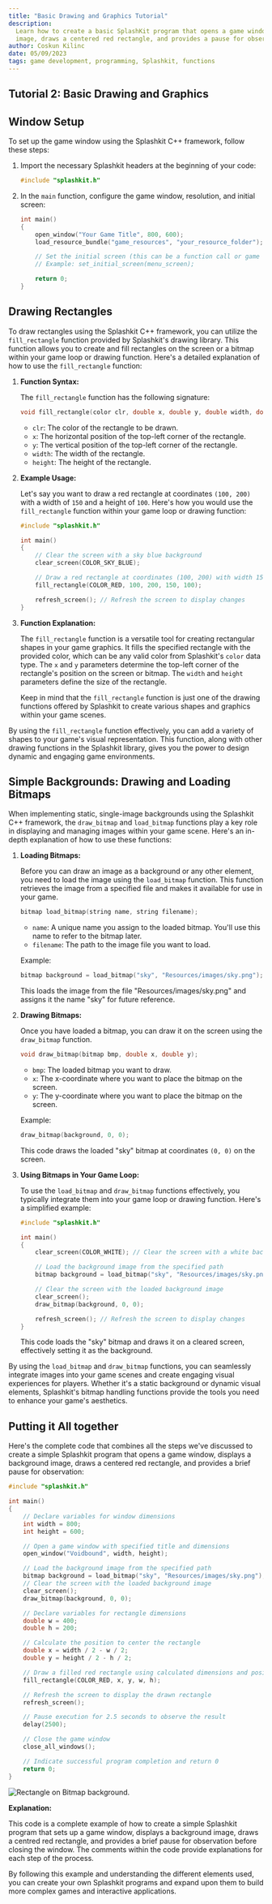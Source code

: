 ```yaml
---
title: "Basic Drawing and Graphics Tutorial"
description:
  Learn how to create a basic SplashKit program that opens a game window, displays a background
  image, draws a centered red rectangle, and provides a pause for observation.
author: Coskun Kilinc
date: 05/09/2023
tags: game development, programming, Splashkit, functions
---
```


## Tutorial 2: Basic Drawing and Graphics

## Window Setup

To set up the game window using the Splashkit C++ framework, follow these steps:

1. Import the necessary Splashkit headers at the beginning of your code:

   ```cpp
   #include "splashkit.h"
   ```

1. In the `main` function, configure the game window, resolution, and initial screen:

   ```cpp
   int main()
   {
       open_window("Your Game Title", 800, 600);
       load_resource_bundle("game_resources", "your_resource_folder");

       // Set the initial screen (this can be a function call or game loop)
       // Example: set_initial_screen(menu_screen);

       return 0;
   }
   ```

## Drawing Rectangles

To draw rectangles using the Splashkit C++ framework, you can utilize the `fill_rectangle` function
provided by Splashkit's drawing library. This function allows you to create and fill rectangles on
the screen or a bitmap within your game loop or drawing function. Here's a detailed explanation of
how to use the `fill_rectangle` function:

1. **Function Syntax:**

   The `fill_rectangle` function has the following signature:

   ```cpp
   void fill_rectangle(color clr, double x, double y, double width, double height);
   ```

   - `clr`: The color of the rectangle to be drawn.
   - `x`: The horizontal position of the top-left corner of the rectangle.
   - `y`: The vertical position of the top-left corner of the rectangle.
   - `width`: The width of the rectangle.
   - `height`: The height of the rectangle.

1. **Example Usage:**

   Let's say you want to draw a red rectangle at coordinates `(100, 200)` with a width of `150` and
   a height of `100`. Here's how you would use the `fill_rectangle` function within your game loop
   or drawing function:

   ```cpp
   #include "splashkit.h"

   int main()
   {
       // Clear the screen with a sky blue background
       clear_screen(COLOR_SKY_BLUE);

       // Draw a red rectangle at coordinates (100, 200) with width 150 and height 100
       fill_rectangle(COLOR_RED, 100, 200, 150, 100);

       refresh_screen(); // Refresh the screen to display changes
   }
   ```

1. **Function Explanation:**

   The `fill_rectangle` function is a versatile tool for creating rectangular shapes in your game
   graphics. It fills the specified rectangle with the provided color, which can be any valid color
   from Splashkit's `color` data type. The `x` and `y` parameters determine the top-left corner of
   the rectangle's position on the screen or bitmap. The `width` and `height` parameters define the
   size of the rectangle.

   Keep in mind that the `fill_rectangle` function is just one of the drawing functions offered by
   Splashkit to create various shapes and graphics within your game scenes.

By using the `fill_rectangle` function effectively, you can add a variety of shapes to your game's
visual representation. This function, along with other drawing functions in the Splashkit library,
gives you the power to design dynamic and engaging game environments.

## Simple Backgrounds: Drawing and Loading Bitmaps

When implementing static, single-image backgrounds using the Splashkit C++ framework, the
`draw_bitmap` and `load_bitmap` functions play a key role in displaying and managing images within
your game scene. Here's an in-depth explanation of how to use these functions:

1. **Loading Bitmaps:**

   Before you can draw an image as a background or any other element, you need to load the image
   using the `load_bitmap` function. This function retrieves the image from a specified file and
   makes it available for use in your game.

   ```cpp
   bitmap load_bitmap(string name, string filename);
   ```

   - `name`: A unique name you assign to the loaded bitmap. You'll use this name to refer to the
     bitmap later.
   - `filename`: The path to the image file you want to load.

   Example:

   ```cpp
   bitmap background = load_bitmap("sky", "Resources/images/sky.png");
   ```

   This loads the image from the file "Resources/images/sky.png" and assigns it the name "sky" for
   future reference.

1. **Drawing Bitmaps:**

   Once you have loaded a bitmap, you can draw it on the screen using the `draw_bitmap` function.

   ```cpp
   void draw_bitmap(bitmap bmp, double x, double y);
   ```

   - `bmp`: The loaded bitmap you want to draw.
   - `x`: The x-coordinate where you want to place the bitmap on the screen.
   - `y`: The y-coordinate where you want to place the bitmap on the screen.

   Example:

   ```cpp
   draw_bitmap(background, 0, 0);
   ```

   This code draws the loaded "sky" bitmap at coordinates `(0, 0)` on the screen.

1. **Using Bitmaps in Your Game Loop:**

   To use the `load_bitmap` and `draw_bitmap` functions effectively, you typically integrate them
   into your game loop or drawing function. Here's a simplified example:

   ```cpp
   #include "splashkit.h"

   int main()
   {
       clear_screen(COLOR_WHITE); // Clear the screen with a white background

       // Load the background image from the specified path
       bitmap background = load_bitmap("sky", "Resources/images/sky.png");

       // Clear the screen with the loaded background image
       clear_screen();
       draw_bitmap(background, 0, 0);

       refresh_screen(); // Refresh the screen to display changes
   }
   ```

   This code loads the "sky" bitmap and draws it on a cleared screen, effectively setting it as the
   background.

By using the `load_bitmap` and `draw_bitmap` functions, you can seamlessly integrate images into
your game scenes and create engaging visual experiences for players. Whether it's a static
background or dynamic visual elements, Splashkit's bitmap handling functions provide the tools you
need to enhance your game's aesthetics.

## Putting it All together

Here's the complete code that combines all the steps we've discussed to create a simple Splashkit
program that opens a game window, displays a background image, draws a centered red rectangle, and
provides a brief pause for observation:

```cpp
#include "splashkit.h"

int main()
{
    // Declare variables for window dimensions
    int width = 800;
    int height = 600;

    // Open a game window with specified title and dimensions
    open_window("Voidbound", width, height);

    // Load the background image from the specified path
    bitmap background = load_bitmap("sky", "Resources/images/sky.png");
    // Clear the screen with the loaded background image
    clear_screen();
    draw_bitmap(background, 0, 0);

    // Declare variables for rectangle dimensions
    double w = 400;
    double h = 200;

    // Calculate the position to center the rectangle
    double x = width / 2 - w / 2;
    double y = height / 2 - h / 2;

    // Draw a filled red rectangle using calculated dimensions and position
    fill_rectangle(COLOR_RED, x, y, w, h);

    // Refresh the screen to display the drawn rectangle
    refresh_screen();

    // Pause execution for 2.5 seconds to observe the result
    delay(2500);

    // Close the game window
    close_all_windows();

    // Indicate successful program completion and return 0
    return 0;
}
```

![Rectangle on Bitmap background.](rectangle_on_bitmap.png)

**Explanation:**

This code is a complete example of how to create a simple Splashkit program that sets up a game
window, displays a background image, draws a centred red rectangle, and provides a brief pause for
observation before closing the window. The comments within the code provide explanations for each
step of the process.

By following this example and understanding the different elements used, you can create your own
Splashkit programs and expand upon them to build more complex games and interactive applications.
